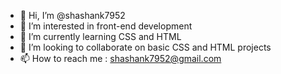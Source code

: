 - 👋 Hi, I’m @shashank7952
- 👀 I’m interested in front-end development
- 🌱 I’m currently learning CSS and HTML
- 💞️ I’m looking to collaborate on basic CSS and HTML projects
- 📫 How to reach me : shashank7952@gmail.com

<!---
shashank7952/shashank7952 is a ✨ special ✨ repository because its `README.md` (this file) appears on your GitHub profile.
You can click the Preview link to take a look at your changes.
--->
